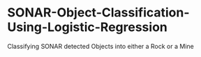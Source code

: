 # SONAR-Object-Classification-Using-Logistic-Regression
Classifying SONAR detected Objects into either a Rock or a Mine 
